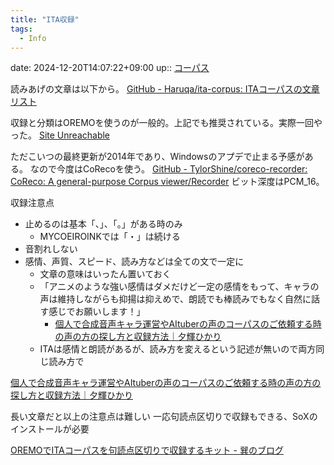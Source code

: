 ```yaml
---
title: "ITA収録"
tags:
  - Info
---
```


date: 2024-12-20T14:07:22+09:00
up:: [コーパス](コーパス.md)

読みあげの文章は以下から。
[GitHub - Haruqa/ita-corpus: ITAコーパスの文章リスト](https://github.com/Haruqa/ita-corpus/)

収録と分類はOREMOを使うのが一般的。上記でも推奨されている。実際一回やった。
[Site Unreachable](https://note.com/joumonsugi/n/nbcad291ac5c5)

ただこいつの最終更新が2014年であり、Windowsのアプデで止まる予感がある。
なので今度はCoRecoを使う。
[GitHub - TylorShine/coreco-recorder: CoReco: A general-purpose Corpus viewer/Recorder](https://github.com/TylorShine/coreco-recorder)
ビット深度はPCM_16。

収録注意点
- 止めるのは基本「、」、「。」がある時のみ
    - MYCOEIROINKでは「・」は続ける
- 音割れしない
- 感情、声質、スピード、読み方などは全ての文で一定に
    - 文章の意味はいったん置いておく
    - 「アニメのような強い感情はダメだけど一定の感情をもって、キャラの声は維持しながらも抑揚は抑えめで、朗読でも棒読みでもなく自然に話す感じでお願いします！」
        - [個人で合成音声キャラ運営やAItuberの声のコーパスのご依頼する時の声の方の探し方と収録方法｜夕輝ひかり](https://note.com/itamana/n/nd483c32af311#9423AF39-2907-4344-BB4E-53F82106ADED)
    - ITAは感情と朗読があるが、読み方を変えるという記述が無いので両方同じ読み方で

[個人で合成音声キャラ運営やAItuberの声のコーパスのご依頼する時の声の方の探し方と収録方法｜夕輝ひかり](https://note.com/itamana/n/nd483c32af311#9423AF39-2907-4344-BB4E-53F82106ADED)

長い文章だと以上の注意点は難しい
一応句読点区切りで収録もできる、SoXのインストールが必要

[OREMOでITAコーパスを句読点区切りで収録するキット - 巽のブログ](https://tatsu3.hateblo.jp/entry/2022/07/29/071056)
